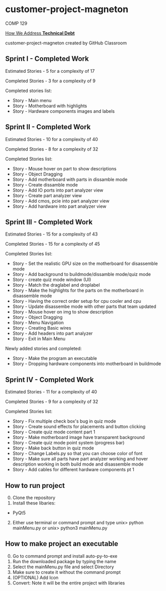 # customer-project-magneton
COMP 129

[How We Address **Technical Debt**](TechDebt.md)

customer-project-magneton created by GitHub Classroom

## Sprint I - Completed Work
Estimated Stories - 5 for a complexity of 17

Completed Stories - 3 for a complexity of 9

Completed stories list:
* Story - Main menu
* Story - Motherboard with highlights
* Story - Hardware components images and labels

## Sprint II - Completed Work
Estimated Stories - 10 for a complexity of 40

Completed Stories - 8 for a complexity of 32

Completed Stories list:
* Story - Mouse hover on part to show descriptions
* Story - Object Dragging
* Story - Add motherboard with parts in dissamble mode
* Story - Create dissamble mode
* Story - Add IO ports into part analyzer view
* Story - Create part analyzer view
* Story - Add cmos, pcie into part analyzer view
* Story - Add hardware into part analyzer view

## Sprint III - Completed Work
Estimated Stories - 15 for a complexity of 43

Completed Stories - 15 for a complexity of 45

Completed Stories list:
* Story - Set the realistic GPU size on the motherboard for disassemble mode
* Story - Add background to buildmode/dissamble mode/quiz mode
* Story - create quiz mode window (UI)
* Story - Match the draglabel and droplabel
* Story - Make the highlights for the parts on the motherboard in disassemble mode
* Story - Having the correct order setup for cpu cooler and cpu
* Story - Update disassembe mode with other parts that team updated
* Story - Mouse hover on img to show description
* Story - Object Dragging
* Story - Menu Navigation
* Story - Creating Basic wires
* Story - Add headers into part analyzer
* Story - Exit in Main Menu

Newly added stories and completed:

* Story - Make the program an executable
* Story - Dropping hardware components into motherboard in buildmode

## Sprint IV - Completed Work
Estimated Stories - 11 for a complexity of 40

Completed Stories - 9 for a complexity of 32

Completed Stories list:
* Story - Fix multiple check box's bug in quiz mode
* Story - Create sound effects for placements and button clicking
* Story - Create quiz mode content part 1
* Story - Make motherboard image have transparent background
* Story - Create quiz mode point system (progress bar)
* Story - Make back button in quiz mode
* Story - Change Labels.py so that you can choose color of font
* Story - Make sure all parts have part analyzer working and hover description working in both build mode and disassemble mode
* Story - Add cables for different hardware components pt 1

## How to run project
0) Clone the repository
1) Install these libaries:
  * PyQt5
2) Either use terminal or command prompt and type 
unix> python mainMenu.py
or 
unix> python3 mainMenu.py

## How to make project an executable
0) Go to command prompt and install auto-py-to-exe
1) Run the downloaded package by typing the name
2) Select the mainMenu.py file and select Directory
3) Make sure to create it without the command prompt
4) (OPTIONAL) Add Icon
5) Convert: Note it will be the entire project with libraries
